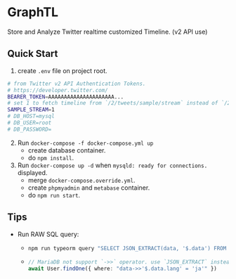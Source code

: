 # GraphTL
Store and Analyze Twitter realtime customized Timeline. (v2 API use)

## Quick Start
1. create `.env` file on project root.
```sh
# from Twitter v2 API Authentication Tokens.
# https://developer.twitter.com/
BEARER_TOKEN=AAAAAAAAAAAAAAAAAAAAA...
# set 1 to fetch timeline from `/2/tweets/sample/stream` instead of `/2/tweets/search/stream`.
SAMPLE_STREAM=1
# DB_HOST=mysql
# DB_USER=root
# DB_PASSWORD=
```
2. Run `docker-compose -f docker-compose.yml up`
    - create database container. 
    - do `npm install`.
3. Run `docker-compose up -d` when `mysqld: ready for connections.` displayed.
    - merge `docker-compose.override.yml`.
    - create `phpmyadmin` and `metabase` container.
    - do `npm run start`.

## Tips
- Run RAW SQL query:
  - ```sh
    npm run typeorm query "SELECT JSON_EXTRACT(data, '$.data') FROM tweet WHERE JSON_EXTRACT(data, '$.data.lang') = 'ja';"
    ```
  - ```ts
    // MariaDB not support `->>` operator. use `JSON_EXTRACT` instead.
    await User.findOne({ where: "data->>'$.data.lang' = 'ja'" })
    ```
